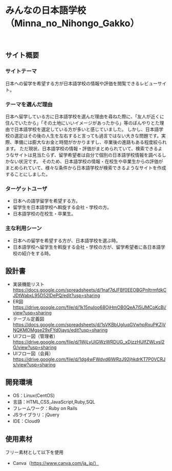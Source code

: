 # みんなの日本語学校（Minna_no_Nihongo_Gakko）
​
## サイト概要
### サイトテーマ
日本への留学を希望する方が日本語学校の情報や評価を閲覧できるレビューサイト。
​
### テーマを選んだ理由
日本へ留学している方に日本語学校を選んだ理由を尋ねた際に、「友人が近くに住んでいたから」「その土地にいいイメージがあったから」等のぼんやりとた理由で日本語学校を選定している方が多いと感じていました。
しかし、日本語学校の選定はその後の人生を左右すると言っても過言ではない大きな問題です。実際、準備には膨大なお金と時間がかかりますし、卒業後の進路もある程度絞られます。
ただ現状、日本語学校の情報・評価がまとめられていて、検索できるようなサイトは見当たらず、留学希望者は自分で個別の日本語学校情報を調べるしかない状況です。
そのため、日本語学校の情報・在校生や卒業生からの評価がまとめられていて、様々な条件から日本語学校が検索できるようなサイトを作成することにしました。
​
### ターゲットユーザ
- 日本への語学留学を希望する方。
- 留学生を日本語学校へ斡旋する会社・学校の方。
- 日本語学校の在校生・卒業生。
​
### 主な利用シーン
- 日本への留学を希望する方が、日本語学校を選ぶ時。
- 日本語学校へ留学生を斡旋する会社・学校の方が、留学希望者に各日本語学校の紹介をする時。
​
## 設計書
- 実装機能リスト　https://docs.google.com/spreadsheets/d/1naf7dJFBf0EEOBGPnItrmfdkCJDtWabxL95D52IDePQ/edit?usp=sharing
- ER図　https://drive.google.com/file/d/1k15nuIoo68OjHmOB0QeA7l5lJMCoKcBj/view?usp=sharing
- テーブル定義図　https://docs.google.com/spreadsheets/d/1sVKBbUgIuqGVwhpRxuPKZjVNQKMOMgse29xFYd0jays/edit?usp=sharing
- UIフロー図（管理者）　https://drive.google.com/file/d/1WjLyUlGWzWRDUG_xDjzzHUlfZWLvsI2G/view?usp=sharing
- UIフロー図（会員）　https://drive.google.com/file/d/1dg4wFWdvd6lWRzJ92jhkdrKT7P0VCRJs/view?usp=sharing
​
## 開発環境
- OS：Linux(CentOS)
- 言語：HTML,CSS,JavaScript,Ruby,SQL
- フレームワーク：Ruby on Rails
- JSライブラリ：jQuery
- IDE：Cloud9
​
## 使用素材
フリー素材として以下を使用
- Canva（https://www.canva.com/ja_jp/）
